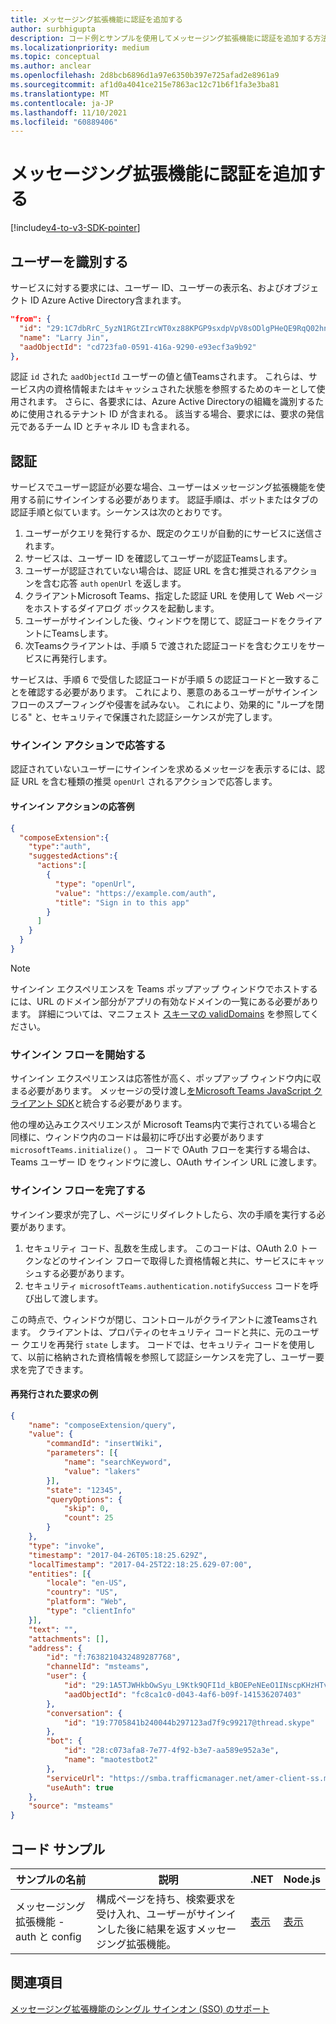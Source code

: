 ```yaml
---
title: メッセージング拡張機能に認証を追加する
author: surbhigupta
description: コード例とサンプルを使用してメッセージング拡張機能に認証を追加する方法について説明します。
ms.localizationpriority: medium
ms.topic: conceptual
ms.author: anclear
ms.openlocfilehash: 2d8bcb6896d1a97e6350b397e725afad2e8961a9
ms.sourcegitcommit: af1d0a4041ce215e7863ac12c71b6f1fa3e3ba81
ms.translationtype: MT
ms.contentlocale: ja-JP
ms.lasthandoff: 11/10/2021
ms.locfileid: "60889406"
---
```

# <a name="add-authentication-to-your-messaging-extension"></a>メッセージング拡張機能に認証を追加する

[!include[v4-to-v3-SDK-pointer](~/includes/v4-to-v3-pointer-me.md)]

## <a name="identify-the-user"></a>ユーザーを識別する

サービスに対する要求には、ユーザー ID、ユーザーの表示名、およびオブジェクト ID Azure Active Directory含まれます。

```json
"from": {
  "id": "29:1C7dbRrC_5yzN1RGtZIrcWT0xz88KPGP9sxdpVpV8sODlgPHeQE9RqQ02hnpuKzy6zZ-AaZx6swUOMj_Dsdse3TQ4sIaeebbFBF-VgjJy_nY",
  "name": "Larry Jin",
  "aadObjectId": "cd723fa0-0591-416a-9290-e93ecf3a9b92"
},
```

認証 `id` された `aadObjectId` ユーザーの値と値Teamsされます。 これらは、サービス内の資格情報またはキャッシュされた状態を参照するためのキーとして使用されます。 さらに、各要求には、Azure Active Directoryの組織を識別するために使用されるテナント ID が含まれる。 該当する場合、要求には、要求の発信元であるチーム ID とチャネル ID も含まれる。

## <a name="authentication"></a>認証

サービスでユーザー認証が必要な場合、ユーザーはメッセージング拡張機能を使用する前にサインインする必要があります。 認証手順は、ボットまたはタブの認証手順と似ています。シーケンスは次のとおりです。

1. ユーザーがクエリを発行するか、既定のクエリが自動的にサービスに送信されます。
1. サービスは、ユーザー ID を確認してユーザーが認証Teamsします。
1. ユーザーが認証されていない場合は、認証 URL を含む推奨されるアクションを含む応答 `auth` `openUrl` を返します。
1. クライアントMicrosoft Teams、指定した認証 URL を使用して Web ページをホストするダイアログ ボックスを起動します。
1. ユーザーがサインインした後、ウィンドウを閉じて、認証コードをクライアントにTeamsします。
1. 次Teamsクライアントは、手順 5 で渡された認証コードを含むクエリをサービスに再発行します。

サービスは、手順 6 で受信した認証コードが手順 5 の認証コードと一致することを確認する必要があります。 これにより、悪意のあるユーザーがサインイン フローのスプーフィングや侵害を試みない。 これにより、効果的に "ループを閉じる" と、セキュリティで保護された認証シーケンスが完了します。

### <a name="respond-with-a-sign-in-action"></a>サインイン アクションで応答する

認証されていないユーザーにサインインを求めるメッセージを表示するには、認証 URL を含む種類の推奨 `openUrl` されるアクションで応答します。

#### <a name="response-example-for-a-sign-in-action"></a>サインイン アクションの応答例

```json
{
  "composeExtension":{
    "type":"auth",
    "suggestedActions":{
      "actions":[
        {
          "type": "openUrl",
          "value": "https://example.com/auth",
          "title": "Sign in to this app"
        }
      ]
    }
  }
}
```

> [!NOTE]
> サインイン エクスペリエンスを Teams ポップアップ ウィンドウでホストするには、URL のドメイン部分がアプリの有効なドメインの一覧にある必要があります。 詳細については、マニフェスト [スキーマの validDomains](~/resources/schema/manifest-schema.md#validdomains) を参照してください。

### <a name="start-the-sign-in-flow"></a>サインイン フローを開始する

サインイン エクスペリエンスは応答性が高く、ポップアップ ウィンドウ内に収まる必要があります。 メッセージの受け渡し[をMicrosoft Teams JavaScript クライアント SDK](/javascript/api/overview/msteams-client)と統合する必要があります。

他の埋め込みエクスペリエンスが Microsoft Teams内で実行されている場合と同様に、ウィンドウ内のコードは最初に呼び出す必要があります `microsoftTeams.initialize()` 。 コードで OAuth フローを実行する場合は、Teams ユーザー ID をウィンドウに渡し、OAuth サインイン URL に渡します。

### <a name="complete-the-sign-in-flow"></a>サインイン フローを完了する

サインイン要求が完了し、ページにリダイレクトしたら、次の手順を実行する必要があります。

1. セキュリティ コード、乱数を生成します。 このコードは、OAuth 2.0 トークンなどのサインイン フローで取得した資格情報と共に、サービスにキャッシュする必要があります。
1. セキュリティ `microsoftTeams.authentication.notifySuccess` コードを呼び出して渡します。

この時点で、ウィンドウが閉じ、コントロールがクライアントに渡Teamsされます。 クライアントは、プロパティのセキュリティ コードと共に、元のユーザー クエリを再発行 `state` します。 コードでは、セキュリティ コードを使用して、以前に格納された資格情報を参照して認証シーケンスを完了し、ユーザー要求を完了できます。

#### <a name="reissued-request-example"></a>再発行された要求の例

```json
{
    "name": "composeExtension/query",
    "value": {
        "commandId": "insertWiki",
        "parameters": [{
            "name": "searchKeyword",
            "value": "lakers"
        }],
        "state": "12345",
        "queryOptions": {
            "skip": 0,
            "count": 25
        }
    },
    "type": "invoke",
    "timestamp": "2017-04-26T05:18:25.629Z",
    "localTimestamp": "2017-04-25T22:18:25.629-07:00",
    "entities": [{
        "locale": "en-US",
        "country": "US",
        "platform": "Web",
        "type": "clientInfo"
    }],
    "text": "",
    "attachments": [],
    "address": {
        "id": "f:7638210432489287768",
        "channelId": "msteams",
        "user": {
            "id": "29:1A5TJWHkbOwSyu_L9Ktk9QFI1d_kBOEPeNEeO1INscpKHzHTvWfiau5AX_6y3SuiOby-r73dzHJ17HipUWqGPgw",
            "aadObjectId": "fc8ca1c0-d043-4af6-b09f-141536207403"
        },
        "conversation": {
            "id": "19:7705841b240044b297123ad7f9c99217@thread.skype"
        },
        "bot": {
            "id": "28:c073afa8-7e77-4f92-b3e7-aa589e952a3e",
            "name": "maotestbot2"
        },
        "serviceUrl": "https://smba.trafficmanager.net/amer-client-ss.msg/",
        "useAuth": true
    },
    "source": "msteams"
}
```

## <a name="code-sample"></a>コード サンプル
|**サンプルの名前** | **説明** |**.NET** | **Node.js**|
|----------------|-----------------|--------------|----------------|
|メッセージング拡張機能 - auth と config | 構成ページを持ち、検索要求を受け入れ、ユーザーがサインインした後に結果を返すメッセージング拡張機能。 |[表示](https://github.com/microsoft/BotBuilder-Samples/tree/main/samples/csharp_dotnetcore/52.teams-messaging-extensions-search-auth-config)|[表示](https://github.com/microsoft/BotBuilder-Samples/blob/main/samples/javascript_nodejs/52.teams-messaging-extensions-search-auth-config)| 

## <a name="see-also"></a>関連項目

[メッセージング拡張機能のシングル サインオン (SSO) のサポート](~/messaging-extensions/how-to/enable-sso-auth-me.md)
